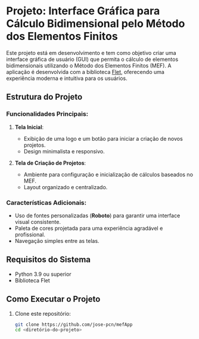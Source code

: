 # Projeto: Interface Gráfica para Cálculo Bidimensional pelo Método dos Elementos Finitos

Este projeto está em desenvolvimento e tem como objetivo criar uma interface gráfica de usuário (GUI) que permita o cálculo de elementos bidimensionais utilizando o Método dos Elementos Finitos (MEF). A aplicação é desenvolvida com a biblioteca [Flet](https://flet.dev/), oferecendo uma experiência moderna e intuitiva para os usuários.

## Estrutura do Projeto

### Funcionalidades Principais:
1. **Tela Inicial**:
   - Exibição de uma logo e um botão para iniciar a criação de novos projetos.
   - Design minimalista e responsivo.

2. **Tela de Criação de Projetos**:
   - Ambiente para configuração e inicialização de cálculos baseados no MEF.
   - Layout organizado e centralizado.

### Características Adicionais:
- Uso de fontes personalizadas (**Roboto**) para garantir uma interface visual consistente.
- Paleta de cores projetada para uma experiência agradável e profissional.
- Navegação simples entre as telas.

## Requisitos do Sistema

- Python 3.9 ou superior
- Biblioteca Flet

## Como Executar o Projeto

1. Clone este repositório:
   ```bash
   git clone https://github.com/jose-pcn/mefApp
   cd <diretório-do-projeto>
